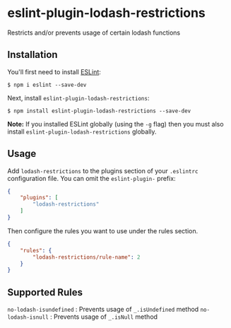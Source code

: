 # eslint-plugin-lodash-restrictions

Restricts and/or prevents usage of certain lodash functions

## Installation

You'll first need to install [ESLint](http://eslint.org):

```
$ npm i eslint --save-dev
```

Next, install `eslint-plugin-lodash-restrictions`:

```
$ npm install eslint-plugin-lodash-restrictions --save-dev
```

**Note:** If you installed ESLint globally (using the `-g` flag) then you must also install `eslint-plugin-lodash-restrictions` globally.

## Usage

Add `lodash-restrictions` to the plugins section of your `.eslintrc` configuration file. You can omit the `eslint-plugin-` prefix:

```json
{
    "plugins": [
        "lodash-restrictions"
    ]
}
```


Then configure the rules you want to use under the rules section.

```json
{
    "rules": {
        "lodash-restrictions/rule-name": 2
    }
}
```

## Supported Rules

`no-lodash-isundefined` : Prevents usage of `_.isUndefined` method
`no-lodash-isnull` : Prevents usage of `_.isNull` method

